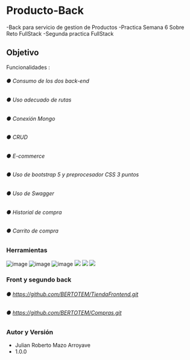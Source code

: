 # Producto-Back 
-Back para servicio de gestion de Productos 
-Practica Semana 6 Sobre Reto FullStack
-Segunda practica FullStack 

## Objetivo

Funcionalidades :
###### ●	Consumo de los dos back-end
###### ●	Uso adecuado de rutas
###### ●	Conexión Mongo 
###### ●	CRUD 
###### ●  E-commerce
###### ●	Uso de bootstrap 5 y preprocesador CSS 3 puntos
###### ●	Uso de Swagger 
###### ●	Historial de compra
###### ●	Carrito de compra

### Herramientas
![image](https://user-images.githubusercontent.com/82735837/213869204-21ef4f38-69c6-41da-a115-92c54ff22f77.png)
![image](https://user-images.githubusercontent.com/82735837/213869221-bc2ffcda-1147-49aa-a392-4fb85aec3116.png)
![image](https://user-images.githubusercontent.com/82735837/213869281-33a98f66-490c-4835-aa8b-decf50f97715.png)
![](https://egkatzioura.files.wordpress.com/2017/10/icon-spring-framework1-e1507924071592.png)
![](https://api.civo.com/k3s-marketplace/mongodb.png)
![](https://encrypted-tbn0.gstatic.com/images?q=tbn:ANd9GcR9GlozyrEsA25S68xqsWEgejZkSQPi2L7SBw&usqp=CAU)

### Front y segundo back
###### ●	https://github.com/BERTOTEM/TiendaFrontend.git
###### ●	https://github.com/BERTOTEM/Compras.git



### Autor y Versión
- Julian Roberto Mazo Arroyave
- 1.0.0
